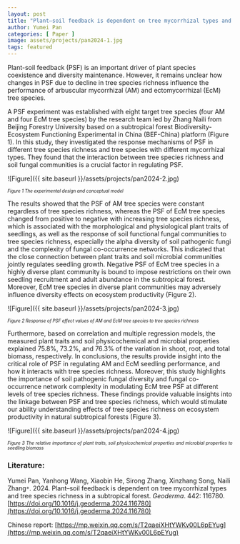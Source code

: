 ```yaml
---
layout: post
title: "Plant–soil feedback is dependent on tree mycorrhizal types and tree species richness in a subtropical forest"
author: Yumei Pan
categories: [ Paper ]
image: assets/projects/pan2024-1.jpg
tags: featured
---
```


Plant-soil feedback (PSF) is an important driver of plant species coexistence and diversity maintenance. However, it remains unclear how changes in PSF due to decline in tree species richness influence the performance of arbuscular mycorrhizal (AM) and ectomycorrhizal (EcM) tree species.

A PSF experiment was established with eight target tree species (four AM and four EcM tree species) by the research team led by Zhang Naili from Beijing Forestry University based on a subtropical forest Biodiversity-Ecosystem Functioning Experimental in China (BEF-China) platform (Figure 1). In this study, they investigated the response mechanisms of PSF in different tree species richness and tree species with different mycorrhizal types. They found that the interaction between tree species richness and soil fungal communities is a crucial factor in regulating PSF.

![Figure]({{ site.baseurl }}/assets/projects/pan2024-2.jpg)
<p style='text-align: justify;' ><span style="font-style: italic; font-size:70%">Figure 1 The experimental design and conceptual model
</span></p>
The results showed that the PSF of AM tree species were constant regardless of tree species richness, whereas the PSF of EcM tree species changed from positive to negative with increasing tree species richness, which is associated with the morphological and physiological plant traits of seedlings, as well as the response of soil functional fungal communities to tree species richness, especially the alpha diversity of soil pathogenic fungi and the complexity of fungal co-occurrence networks. This indicated that the close connection between plant traits and soil microbial communities jointly regulates seedling growth. Negative PSF of EcM tree species in a highly diverse plant community is bound to impose restrictions on their own seedling recruitment and adult abundance in the subtropical forest. Moreover, EcM tree species in diverse plant communities may adversely influence diversity effects on ecosystem productivity (Figure 2).

![Figure]({{ site.baseurl }}/assets/projects/pan2024-3.jpg)
<p style='text-align: justify;' ><span style="font-style: italic; font-size:70%">Figure 2 Response of PSF effect values of AM and EcM tree species to tree species richness
</span></p>
Furthermore, based on correlation and multiple regression models, the measured plant traits and soil physicochemical and microbial properties explained 75.8%, 73.2%, and 76.3% of the variation in shoot, root, and total biomass, respectively. In conclusions, the results provide insight into the critical role of PSF in regulating AM and EcM seedling performance, and how it interacts with tree species richness. Moreover, this study highlights the importance of soil pathogenic fungal diversity and fungal co-occurrence network complexity in modulating EcM tree PSF at different levels of tree species richness. These findings provide valuable insights into the linkage between PSF and tree species richness, which would stimulate our ability understanding effects of tree species richness on ecosystem productivity in natural subtropical forests (Figure 3).

![Figure]({{ site.baseurl }}/assets/projects/pan2024-4.jpg)
<p style='text-align: justify;' ><span style="font-style: italic; font-size:70%">Figure 3 The relative importance of plant traits, soil physicochemical properties and microbial properties to seedling biomass
</span></p>

### Literature:
Yumei Pan, Yanhong Wang, Xiaobin He, Sirong Zhang, Xinzhang Song, Naili Zhang<code>&ast;</code>. 2024. Plant–soil feedback is dependent on tree mycorrhizal types and tree species richness in a subtropical forest. *Geoderma*. 442: 116780.  [https://doi.org/10.1016/j.geoderma.2024.116780](https://doi.org/10.1016/j.geoderma.2024.116780)

Chinese report: [https://mp.weixin.qq.com/s/T2qaeiXHtYWKv00L6pEYug](https://mp.weixin.qq.com/s/T2qaeiXHtYWKv00L6pEYug)
